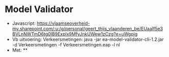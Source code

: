 # Model Validator
* Javascript: https://vlaamseoverheid-my.sharepoint.com/:u:/g/personal/geert_thijs_vlaanderen_be/EUaaIf5e3BVLnNWTmD6tg0IB9Explx9MfyJnkUWew1zCzg?e=uWgpjg
* Vb uitvoering: Verkeersmetingen: java -jar ea-model-validator-cli-1.2.jar -d Verkeersmetingen -f Verkeersmetingen.eap -l nl
* Met:
**
